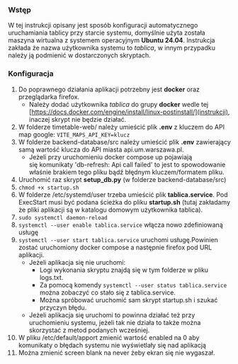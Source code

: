 ### Wstęp
W tej instrukcji opisany jest sposób konfiguracji automatycznego uruchamiania tablicy przy starcie systemu, domyślnie użyta została maszyna wirtualna z systemem operacyjnym **Ubuntu 24.04**. Instrukcja zakłada że nazwa użytkownika systemu to *tablica*, w innym przypadku należy ją podmienić w dostarczonych skryptach.

### Konfiguracja
1. Do poprawnego działania aplikacji potrzebny jest **docker** oraz przeglądarka firefox.
    - Należy dodać użytkownika *tablica* do grupy **docker** wedle tej [https://docs.docker.com/engine/install/linux-postinstall/](instrukcji), inaczej skrypt nie będzie działać.
2. W folderze timetable-web/ należy umieścić plik **.env** z kluczem do API map google: `VITE_MAPS_API_KEY=klucz`
3. W folderze backend-database/src należy umieścić plik **.env** zawierający samą wartość klucza do API miasta api.um.warszawa.pl.
     - Jeżeli przy uruchomieniu docker compose up pojawiają się komunikaty 'db-refresh: Api call failed' to jest to spowodowanie właśnie brakiem tego pliku bądź błędnym kluczem/formatem pliku. 
4. Uruchomić raz skrypt **setup_db.py** (w folderze backend-database/src)
5. `chmod +x startup.sh`
6. W folderze /etc/systemd/user trzeba umieścić plik **tablica.service**. Pod ExecStart musi być podana ścieżka do pliku **startup.sh** (tutaj zakładamy że pliki aplikacji są w katalogu domowym użytkownika tablica).
7. `sudo systemctl daemon-reload`
8. `systemctl --user enable tablica.service` włącza nowo zdefiniowaną usługę
9. `systemctl --user start tablica.service` uruchomi usługę.Powinien zostać uruchomiony docker compose a następnie firefox pod URL aplikacji.
     - Jeżeli aplikacja się nie uruchomi:
       - Logi wykonania skryptu znajdą się w tym folderze w pliku logs.txt.
       - Za pomocą komendy `systemctl --user status tablica.service` można zobaczyć co stało się z tablica.service.
       - Można spróbować uruchomić sam skrypt startup.sh i szukać przyczyn błędu.
     - Jeżeli aplikacja się uruchomi to powinna działać też przy uruchomieniu systemu, jeżeli tak nie działa to także można skorzystać z metod podanych wcześniej.
10. W pliku /etc/default/apport zmienić wartość enabled na 0 aby komunikaty o błędach systemu nie wyświetlały się nad aplikacją
11. Można zmienić screen blank na never żeby ekran się nie wygaszał.